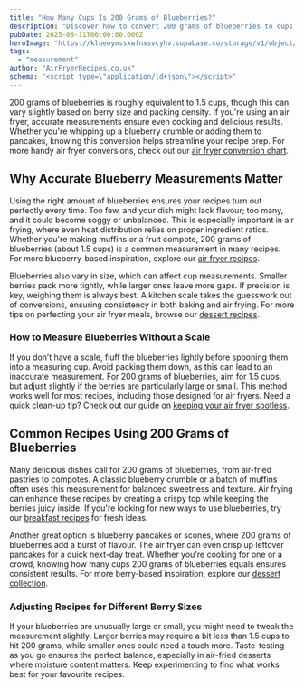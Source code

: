 ```yaml
---
title: "How Many Cups Is 200 Grams of Blueberries?"
description: "Discover how to convert 200 grams of blueberries to cups for perfect baking and air frying every time. Get accurate measurements now!"
pubDate: 2025-08-11T00:00:00.000Z
heroImage: "https://klueoymssxwfnxsvcyhv.supabase.co/storage/v1/object/public/md/how-many-cups-is-200-grams-of-blueberries-21ed7e47.png"
tags:
  - "measurement"
author: "AirFryerRecipes.co.uk"
schema: "<script type=\"application/ld+json\"></script>"
---
```


<p>200 grams of blueberries is roughly equivalent to 1.5 cups, though this can vary slightly based on berry size and packing density. If you're using an air fryer, accurate measurements ensure even cooking and delicious results. Whether you're whipping up a blueberry crumble or adding them to pancakes, knowing this conversion helps streamline your recipe prep. For more handy air fryer conversions, check out our <a href=https://www.airfryerrecipe.co.uk/air-fryer-conversion-chart>air fryer conversion chart</a>.</p>  

<h2>Why Accurate Blueberry Measurements Matter</h2>  
<p>Using the right amount of blueberries ensures your recipes turn out perfectly every time. Too few, and your dish might lack flavour; too many, and it could become soggy or unbalanced. This is especially important in air frying, where even heat distribution relies on proper ingredient ratios. Whether you're making muffins or a fruit compote, 200 grams of blueberries (about 1.5 cups) is a common measurement in many recipes. For more blueberry-based inspiration, explore our <a href=https://www.airfryerrecipe.co.uk/recipes>air fryer recipes</a>.</p>  

<p>Blueberries also vary in size, which can affect cup measurements. Smaller berries pack more tightly, while larger ones leave more gaps. If precision is key, weighing them is always best. A kitchen scale takes the guesswork out of conversions, ensuring consistency in both baking and air frying. For more tips on perfecting your air fryer meals, browse our <a href=https://www.airfryerrecipe.co.uk/recipe-category/dessert>dessert recipes</a>.</p>  

<h3>How to Measure Blueberries Without a Scale</h3>  
<p>If you don’t have a scale, fluff the blueberries lightly before spooning them into a measuring cup. Avoid packing them down, as this can lead to an inaccurate measurement. For 200 grams of blueberries, aim for 1.5 cups, but adjust slightly if the berries are particularly large or small. This method works well for most recipes, including those designed for air fryers. Need a quick clean-up tip? Check out our guide on <a href=https://www.airfryerrecipe.co.uk/air-fryer-cleaner>keeping your air fryer spotless</a>.</p>  

<h2>Common Recipes Using 200 Grams of Blueberries</h2>  
<p>Many delicious dishes call for 200 grams of blueberries, from air-fried pastries to compotes. A classic blueberry crumble or a batch of muffins often uses this measurement for balanced sweetness and texture. Air frying can enhance these recipes by creating a crispy top while keeping the berries juicy inside. If you're looking for new ways to use blueberries, try our <a href=https://www.airfryerrecipe.co.uk/recipe-category/breakfast>breakfast recipes</a> for fresh ideas.</p>  

<p>Another great option is blueberry pancakes or scones, where 200 grams of blueberries add a burst of flavour. The air fryer can even crisp up leftover pancakes for a quick next-day treat. Whether you're cooking for one or a crowd, knowing how many cups 200 grams of blueberries equals ensures consistent results. For more berry-based inspiration, explore our <a href=https://www.airfryerrecipe.co.uk/recipe-category/dessert>dessert collection</a>.</p>  

<h3>Adjusting Recipes for Different Berry Sizes</h3>  
<p>If your blueberries are unusually large or small, you might need to tweak the measurement slightly. Larger berries may require a bit less than 1.5 cups to hit 200 grams, while smaller ones could need a touch more. Taste-testing as you go ensures the perfect balance, especially in air-fried desserts where moisture content matters. Keep experimenting to find what works best for your favourite recipes.</p>